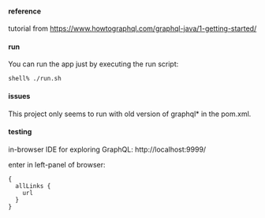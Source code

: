 
#### reference
tutorial from
https://www.howtographql.com/graphql-java/1-getting-started/

#### run
You can run the app just by executing the run script:
```
shell% ./run.sh
```

#### issues
This project only seems to run with old version of graphql* in the pom.xml.

#### testing
in-browser IDE for exploring GraphQL:
http://localhost:9999/

enter in left-panel of browser:
```
{
  allLinks {
    url
  }
}
```